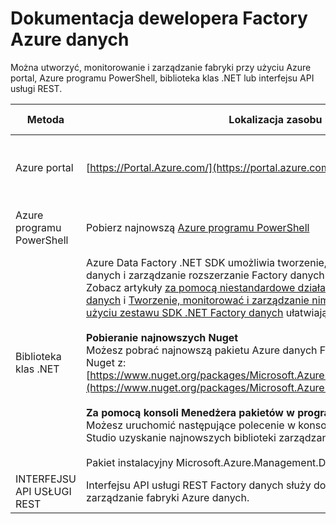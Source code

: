 <properties 
    pageTitle="Dokumentacja dewelopera Factory Azure danych" 
    description="Więcej informacji na temat sposobów tworzenia, monitorowanie i zarządzanie fabryki Azure danych"
    services="data-factory" 
    documentationCenter="" 
    authors="spelluru" 
    manager="jhubbard" 
    editor="monicar"/>

<tags 
    ms.service="data-factory" 
    ms.workload="data-services" 
    ms.tgt_pltfrm="na" 
    ms.devlang="na" 
    ms.topic="article" 
    ms.date="09/06/2016" 
    ms.author="spelluru"/>

# <a name="azure-data-factory-developer-reference"></a>Dokumentacja dewelopera Factory Azure danych

Można utworzyć, monitorowanie i zarządzanie fabryki przy użyciu Azure portal, Azure programu PowerShell, biblioteka klas .NET lub interfejsu API usługi REST.

Metoda | Lokalizacja zasobu | Dokumentacja dewelopera
---------------------------------------------------- | ------------------------------ | -----------
Azure portal  | [https://Portal.Azure.com/](https://portal.azure.com) | [Wprowadzenie do programu Factory danych Azure (Azure portal)](data-factory-build-your-first-pipeline-using-editor.md)
Azure programu PowerShell | Pobierz najnowszą [Azure programu PowerShell](http://go.microsoft.com/?linkid=9811175&clcid=0x409) | [Informacje dotyczące poleceń cmdlet](https://msdn.microsoft.com/library/dn820234.aspx) 
Biblioteka klas .NET | Azure Data Factory .NET SDK umożliwia tworzenie, monitorować i fabryki Azure danych i zarządzanie rozszerzanie Factory danych przy użyciu działaniem .NET. Zobacz artykuły [za pomocą niestandardowe działania w potoku Azure Factory danych](data-factory-use-custom-activities.md) i [Tworzenie, monitorować i zarządzanie nimi fabryki Azure danych przy użyciu zestawu SDK .NET Factory danych](data-factory-create-data-factories-programmatically.md) ułatwiające rozpoczęcie pracy.<br/><br/><b>Pobieranie najnowszych Nuget</b><br/>Możesz pobrać najnowszą pakietu Azure danych Factory zarządzania biblioteki Nuget z: [https://www.nuget.org/packages/Microsoft.Azure.Management.DataFactories/](https://www.nuget.org/packages/Microsoft.Azure.Management.DataFactories/)<br/><br/>**Za pomocą konsoli Menedżera pakietów w programie Visual Studio**<br/>Możesz uruchomić następujące polecenie w konsoli Menedżera pakietów Visual Studio uzyskanie najnowszych biblioteki zarządzania Factory danych Azure<br/><br/>Pakiet instalacyjny Microsoft.Azure.Management.DataFactories | [Odwołanie zestaw SDK programu .NET](https://msdn.microsoft.com/library/mt415893.aspx)
INTERFEJSU API USŁUGI REST | Interfejsu API usługi REST Factory danych służy do tworzenia, monitorowanie i zarządzanie fabryki Azure danych. | [Odwołanie interfejsu API REST](https://msdn.microsoft.com/library/dn906738.aspx)


 

